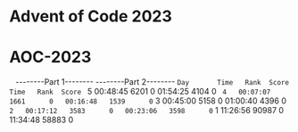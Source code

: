 # Advent of Code 2023
# AOC-2023

`
`      --------Part 1--------   --------Part 2--------
`Day       Time   Rank  Score       Time   Rank  Score
`  5   00:48:45   6201      0   01:54:25   4104      0
`  4   00:07:07   1661      0   00:16:48   1539      0
`  3   00:45:00   5158      0   01:00:40   4396      0
`  2   00:17:12   3583      0   00:23:06   3598      0
`  1   11:26:56  90987      0   11:34:48  58883      0

